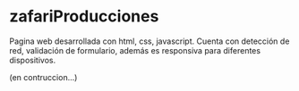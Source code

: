 # zafariProducciones
Pagina web desarrollada con html, css, javascript. Cuenta con detección de red, validación de formulario, además es responsiva para diferentes dispositivos.

(en contruccion...)
